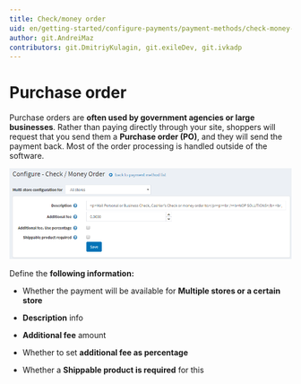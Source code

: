 ```yaml
---
title: Check/money order
uid: en/getting-started/configure-payments/payment-methods/check-money-order
author: git.AndreiMaz
contributors: git.DmitriyKulagin, git.exileDev, git.ivkadp
---
```


# Purchase order

Purchase orders are **often used by government agencies or large businesses**. Rather than paying directly through your site, shoppers will request that you send them a **Purchase order (PO)**, and they will send the payment back. Most of the order processing is handled outside of the software.

![purchaseorder](_static/check-money-order/purchaseorder.png)

Define the **following information:**

* Whether the payment will be available for **Multiple stores or a certain store**

* **Description** info

* **Additional fee** amount

* Whether to set **additional fee as percentage**

* Whether a **Shippable product is required** for this

